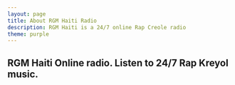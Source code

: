 ```yaml
---
layout: page
title: About RGM Haiti Radio
description: RGM Haiti is a 24/7 online Rap Creole radio
theme: purple
---
```


## RGM Haiti Online radio. Listen to 24/7 Rap Kreyol music.
